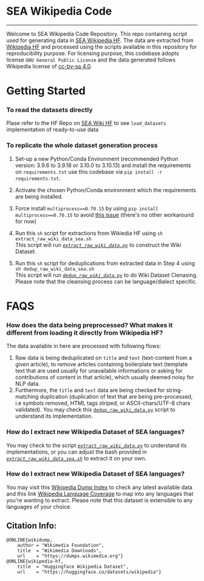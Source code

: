 # **SEA Wikipedia Code**
---
Welcome to SEA Wikipedia Code Repository. This repo containing script used for generating data in [SEA Wikipedia HF](https://huggingface.co/datasets/sabilmakbar/sea_wiki). The data are extracted from [Wikipedia HF](https://huggingface.co/datasets/wikipedia) and processed using the scripts available in this repository for reproducibility purpose. For licensing purpose, this codebase adopts license ```GNU General Public License``` and the data generated follows Wikipedia license of [cc-by-sa 4.0](https://en.wikipedia.org/wiki/Wikipedia:Copyrights).

# Getting Started #
### To read the datasets directly ###
Plase refer to the HF Repo on [SEA Wiki HF](https://huggingface.co/datasets/sabilmakbar/sea_wiki) to see ```load_datasets``` implementation of ready-to-use data

### To replicate the whole dataset generation process ###
1. Set-up a new Python/Conda Environment (recommended Python version: 3.9.6 to 3.9.18 or 3.10.0 to 3.10.13) and install the requirements on ```requirements.txt``` use this codebase via ```pip install -r requirements.txt```.

2. Activate the chosen Python/Conda environment which the requirements are being installed.

3. Force install ```multiprocess==0.70.15``` by using ```pip install multiprocess==0.70.15``` to avoid [this issue](https://github.com/huggingface/datasets/issues/5613#issuecomment-1703169594) (there's no other workaround for now)

4. Run this ```sh``` script for extractions from Wikiedia HF using ```sh extract_raw_wiki_data_sea.sh```<br>
This script will run [_```extract_raw_wiki_data.py```_](https://github.com/sabilmakbar/sea_wiki/blob/main/extract_raw_wiki_data.py) to construct the Wiki Dataset.

5.  Run this ```sh``` script for deduplications from extracted data in Step 4 using ```sh dedup_raw_wiki_data_sea.sh```<br>
This script will run [_```dedup_raw_wiki_data.py```_](https://github.com/sabilmakbar/sea_wiki/blob/main/dedup_raw_wiki_data.py) to do Wiki Dataset Clenasing. Please note that the cleansing process can be language/dialect specific.


# **FAQS**

### How does the data being preprocessed? What makes it different from loading it directly from Wikipedia HF?
The data available in here are processed with following flows:
1. Raw data is being deduplicated on ```title``` and ```text``` (text-content from a given article), to remove articles containing boilerplate text (template text that are used usually for unavailable informations or asking for contributions of content in that article), which usually deemed noisy for NLP data.
2. Furthermore, the ```title``` and ```text``` data are being checked for string-matching duplication (duplication of text that are being pre-processed, i.e symbols removed, HTML tags striped, or ASCII-chars/UTF-8 chars validated). You may check this [ ```dedup_raw_wiki_data.py```](https://github.com/sabilmakbar/sea_wiki/blob/main/dedup_raw_wiki_data.py) script to understand its implementation.

### How do I extract new Wikipedia Dataset of SEA languages?
You may check to the script [_```extract_raw_wiki_data.py```_](https://github.com/sabilmakbar/sea_wiki/blob/main/extract_raw_wiki_data.py) to understand its implementations, or you can adjust the bash provided in [_```extract_raw_wiki_data_sea.sh```_](https://github.com/sabilmakbar/sea_wiki/blob/main/extract_raw_wiki_data_sea.sh) to extract it on your own. 

### How do I extract new Wikipedia Dataset of SEA languages?
You may visit this [Wikipedia Dump Index](https://dumps.wikimedia.org/backup-index.html) to check any latest available data and this link [Wikipedia Language Coverage](https://meta.wikimedia.org/wiki/List_of_Wikipedias_by_country) to map into any languages that you're wanting to extract. Please note that this dataset is extensible to any languages of your choice.

## Citation Info:
```
@ONLINE{wikidump,
    author = "Wikimedia Foundation",
    title  = "Wikimedia Downloads",
    url    = "https://dumps.wikimedia.org"}
@ONLINE{wikipedia-hf,
    title  = "Huggingface Wikipedia Dataset",
    url    = "https://huggingface.co/datasets/wikipedia"}
```
